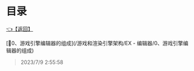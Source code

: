 # 目录  


[👈【返回】](/--目录--/游戏和渲染引擎架构)  


[📜0、游戏引擎编辑器的组成](/游戏和渲染引擎架构/EX - 编辑器/0、游戏引擎编辑器的组成)  







> 2023/7/9 2:55:58

